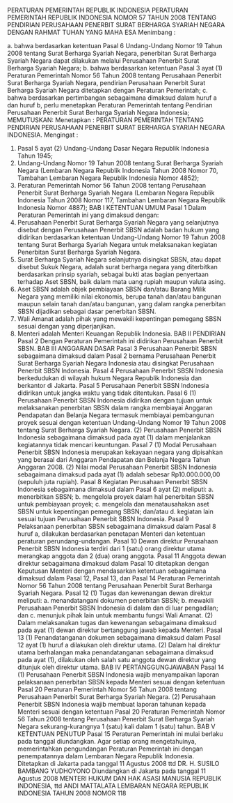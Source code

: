 PERATURAN PEMERINTAH REPUBLIK INDONESIA PERATURAN PEMERINTAH REPUBLIK INDONESIA NOMOR 57 TAHUN 2008 TENTANG PENDIRIAN PERUSAHAAN PENERBIT SURAT BERHARGA SYARIAH NEGARA
DENGAN RAHMAT TUHAN YANG MAHA ESA
Menimbang :

a. bahwa berdasarkan ketentuan Pasal 6 Undang-Undang Nomor 19 Tahun 2008 tentang Surat Berharga Syariah Negara, penerbitan Surat Berharga Syariah Negara dapat dilakukan melalui Perusahaan Penerbit Surat Berharga Syariah Negara;
b. bahwa berdasarkan ketentuan Pasal 3 ayat (1) Peraturan Pemerintah Nomor 56 Tahun 2008 tentang Perusahaan Penerbit Surat Berharga Syariah Negara, pendirian Perusahaan Penerbit Surat Berharga Syariah Negara ditetapkan dengan Peraturan Pemerintah;
c. bahwa berdasarkan pertimbangan sebagaimana dimaksud dalam huruf a dan huruf b, perlu menetapkan Peraturan Pemerintah tentang Pendirian Perusahaan Penerbit Surat Berharga Syariah Negara Indonesia;
MEMUTUSKAN:
 Menetapkan : PERATURAN PEMERINTAH TENTANG PENDIRIAN PERUSAHAAN PENERBIT SURAT BERHARGA SYARIAH NEGARA INDONESIA.
Mengingat :

1. Pasal 5 ayat (2) Undang-Undang Dasar Negara Republik Indonesia Tahun 1945;
2. Undang-Undang Nomor 19 Tahun 2008 tentang Surat Berharga Syariah Negara (Lembaran Negara Republik Indonesia Tahun 2008 Nomor 70, Tambahan Lembaran Negara Republik Indonesia Nomor 4852);
3. Peraturan Pemerintah Nomor 56 Tahun 2008 tentang Perusahaan Penerbit Surat Berharga Syariah Negara (Lembaran Negara Republik Indonesia Tahun 2008 Nomor 117, Tambahan Lembaran Negara Republik Indonesia Nomor 4887);
BAB I KETENTUAN UMUM
Pasal 1
Dalam Peraturan Pemerintah ini yang dimaksud dengan:
1. Perusahaan Penerbit Surat Berharga Syariah Negara yang selanjutnya disebut dengan Perusahaan Penerbit SBSN adalah badan hukum yang didirikan berdasarkan ketentuan Undang-Undang Nomor 19 Tahun 2008 tentang Surat Berharga Syariah Negara untuk melaksanakan kegiatan Penerbitan Surat Berharga Syariah Negara.
2. Surat Berharga Syariah Negara selanjutnya disingkat SBSN, atau dapat disebut Sukuk Negara, adalah surat berharga negara yang diterbitkan berdasarkan prinsip syariah, sebagai bukti atas bagian penyertaan terhadap Aset SBSN, baik dalam mata uang rupiah maupun valuta asing.
3. Aset SBSN adalah objek pembiayaan SBSN dan/atau Barang Milik Negara yang memiliki nilai ekonomis, berupa tanah dan/atau bangunan maupun selain tanah dan/atau bangunan, yang dalam rangka penerbitan SBSN dijadikan sebagai dasar penerbitan SBSN.
4. Wali Amanat adalah pihak yang mewakili kepentingan pemegang SBSN sesuai dengan yang diperjanjikan.
5. Menteri adalah Menteri Keuangan Republik Indonesia.
BAB II PENDIRIAN
Pasal 2
Dengan Peraturan Pemerintah ini didirikan Perusahaan Penerbit SBSN.
BAB III ANGGARAN DASAR
Pasal 3
Perusahaan Penerbit SBSN sebagaimana dimaksud dalam Pasal 2 bernama Perusahaan Penerbit Surat Berharga Syariah Negara Indonesia atau disingkat Perusahaan Penerbit SBSN Indonesia.
Pasal 4
Perusahaan Penerbit SBSN Indonesia berkedudukan di wilayah hukum Negara Republik Indonesia dan berkantor di Jakarta.
Pasal 5
Perusahaan Penerbit SBSN Indonesia didirikan untuk jangka waktu yang tidak ditentukan.
Pasal 6
(1) Perusahaan Penerbit SBSN Indonesia didirikan dengan tujuan untuk melaksanakan penerbitan SBSN dalam rangka membiayai Anggaran Pendapatan dan Belanja Negara termasuk membiayai pembangunan proyek sesuai dengan ketentuan Undang-Undang Nomor 19 Tahun 2008 tentang Surat Berharga Syariah Negara.
(2) Perusahaan Penerbit SBSN Indonesia sebagaimana dimaksud pada ayat (1) dalam menjalankan kegiatannya tidak mencari keuntungan.
Pasal 7
(1) Modal Perusahaan Penerbit SBSN Indonesia merupakan kekayaan negara yang dipisahkan yang berasal dari Anggaran Pendapatan dan Belanja Negara Tahun Anggaran 2008.
(2) Nilai modal Perusahaan Penerbit SBSN Indonesia sebagaimana dimaksud pada ayat (1) adalah sebesar Rp10.000.000,00 (sepuluh juta rupiah).
Pasal 8
Kegiatan Perusahaan Penerbit SBSN Indonesia sebagaimana dimaksud dalam Pasal 6 ayat (2) meliputi:
a. menerbitkan SBSN;
b. mengelola proyek dalam hal penerbitan SBSN untuk pembiayaan proyek;
c. mengelola dan menatausahakan aset SBSN untuk kepentingan pemegang SBSN; dan/atau
d. kegiatan lain sesuai tujuan Perusahaan Penerbit SBSN Indonesia.
Pasal 9
Pelaksanaan penerbitan SBSN sebagaimana dimaksud dalam Pasal 8 huruf a, dilakukan berdasarkan penetapan Menteri dan ketentuan peraturan perundang-undangan.
Pasal 10
Dewan direktur Perusahaan Penerbit SBSN Indonesia terdiri dari 1 (satu) orang direktur utama merangkap anggota dan 2 (dua) orang anggota.
Pasal 11
Anggota dewan direktur sebagaimana dimaksud dalam Pasal 10 ditetapkan dengan Keputusan Menteri dengan mendasarkan ketentuan sebagaimana dimaksud dalam Pasal 12, Pasal 13, dan Pasal 14 Peraturan Pemerintah Nomor 56 Tahun 2008 tentang Perusahaan Penerbit Surat Berharga Syariah Negara.
Pasal 12
(1) Tugas dan kewenangan dewan direktur meliputi:
a. menandatangani dokumen penerbitan SBSN;
b. mewakili Perusahaan Penerbit SBSN Indonesia di dalam dan di luar pengadilan; dan
c. menunjuk pihak lain untuk membantu fungsi Wali Amanat.
(2) Dalam melaksanakan tugas dan kewenangan sebagaimana dimaksud pada ayat (1) dewan direktur bertanggung jawab kepada Menteri.
Pasal 13
(1) Penandatanganan dokumen sebagaimana dimaksud dalam Pasal 12 ayat (1) huruf a dilakukan oleh direktur utama.
(2) Dalam hal direktur utama berhalangan maka penandatanganan sebagaimana dimaksud pada ayat (1), dilakukan oleh salah satu anggota dewan direktur yang ditunjuk oleh direktur utama.
BAB IV PERTANGGUNGJAWABAN
Pasal 14
(1) Perusahaan Penerbit SBSN Indonesia wajib menyampaikan laporan pelaksanaan penerbitan SBSN kepada Menteri sesuai dengan ketentuan Pasal 20 Peraturan Pemerintah Nomor 56 Tahun 2008 tentang Perusahaan Penerbit Surat Berharga Syariah Negara.
(2) Perusahaan Penerbit SBSN Indonesia wajib membuat laporan tahunan kepada Menteri sesuai dengan ketentuan Pasal 20 Peraturan Pemerintah Nomor 56 Tahun 2008 tentang Perusahaan Penerbit Surat Berharga Syariah Negara sekurang-kurangnya 1 (satu) kali dalam 1 (satu) tahun.
BAB V KETENTUAN PENUTUP
Pasal 15
Peraturan Pemerintah ini mulai berlaku pada tanggal diundangkan.
Agar setiap orang mengetahuinya, memerintahkan pengundangan Peraturan Pemerintah ini dengan penempatannya dalam Lembaran Negara Republik Indonesia. Ditetapkan di Jakarta pada tanggal 11 Agustus 2008 ttd DR. H. SUSILO BAMBANG YUDHOYONO Diundangkan di Jakarta pada tanggal 11 Agustus 2008 MENTERI HUKUM DAN HAK ASASI MANUSIA REPUBLIK INDONESIA, ttd ANDI MATTALATA LEMBARAN NEGARA REPUBLIK INDONESIA TAHUN 2008 NOMOR 118